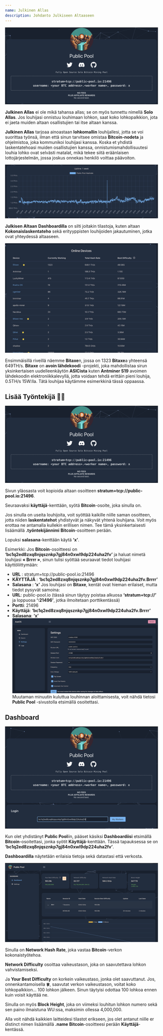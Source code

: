 ```yaml
---
name: Julkinen Allas
description: Johdanto Julkiseen Altaaseen
---
```


![signup](assets/cover.webp)

**Julkinen Allas** ei ole mikä tahansa allas; se on myös tunnettu nimellä **Solo Allas**. Jos louhijasi onnistuu louhimaan lohkon, saat koko lohkopalkkion, jota ei jaeta muiden altaan osallistujien tai itse altaan kanssa.

**Julkinen Allas** tarjoaa ainoastaan **lohkomallin** louhijallesi, jotta se voi suorittaa työnsä, ilman että sinun tarvitsee omistaa **Bitcoin-nodeta** ja ohjelmistoa, joka kommunikoi louhijasi kanssa. Koska et yhdistä laskentatehoasi muiden osallistujien kanssa, onnistumismahdollisuutesi louhia lohko ovat selvästi matalat, mikä tekee siitä eräänlaisen lottojärjestelmän, jossa joskus onnekas henkilö voittaa päävoiton.

![signup](assets/1.webp)

**Julkisen Altaan** **Dashboardilla** on silti joitakin tilastoja, kuten altaan **Kokonaislaskentateho** sekä erityyppisten louhijoiden jakautuminen, jotka ovat yhteydessä altaaseen.

![signup](assets/2.webp)

Ensimmäisillä riveillä näemme **Bitaxe**n, jossa on 1323 **Bitaxe**a yhteensä 649TH/s. **Bitaxe** on **avoin lähdekoodi** -projekti, joka mahdollistaa sirun yksinkertaisen uudelleenkäytön **ASICista** kuten **Antminer S19** avoimen lähdekoodin elektroniikkalevyllä, jotta voidaan tehdä erittäin pieni louhija, 0.5TH/s 15W:lla. Tätä louhijaa käytämme esimerkkinä tässä oppaassa.

## Lisää **Työntekijä** 👷‍♂️

![signup](assets/cover.webp)

Sivun yläosasta voit kopioida altaan osoitteen **stratum+tcp://public-pool.io:21496**.

Seuraavaksi **käyttäjä**-kenttään, syötä **Bitcoin**-osoite, joka sinulla on.

Jos sinulla on useita louhijoita, voit syöttää kaikille niille saman osoitteen, jotta niiden **laskentatehot** yhdistyvät ja näkyvät yhtenä louhijana. Voit myös erottaa ne antamalla kullekin erillisen nimen. Tee tämä yksinkertaisesti lisäämällä **.työntekijännimi** **Bitcoin**-osoitteen perään.

Lopuksi **salasana**-kenttään käytä **‘x’**.

Esimerkki: Jos **Bitcoin**-osoitteesi on **‘bc1q2ed8zxq8njqsznkp7gj84n0xwl9dp224uha2fv’** ja haluat nimetä louhijasi **« Brrrr »**, sinun tulisi syöttää seuraavat tiedot louhijasi käyttöliittymään:

- **URL** : stratum+tcp://public-pool.io:21496
- **KÄYTTÄJÄ** : **‘bc1q2ed8zxq8njqsznkp7gj84n0xwl9dp224uha2fv.Brrrr’**
- **Salasana** : **‘x’**
Jos louhijasi on **Bitaxe**, kentät ovat hieman erilaiset, mutta tiedot pysyvät samoina:
- **URL**: public-pool.io (tässä sinun täytyy poistaa alkuosa **‘stratum+tcp://’** ja loppuosa **‘:21496’**, jotka ilmoitetaan porttikentässä)
- **Portti**: 21496
- **Käyttäjä**: **‘bc1q2ed8zxq8njqsznkp7gj84n0xwl9dp224uha2fv.Brrrr’**
- **Salasana**: **‘x’**
![signup](assets/3.webp)
Muutaman minuutin kuluttua louhinnan aloittamisesta, voit nähdä tietosi **Public Pool** -sivustolla etsimällä osoitettasi.

## Dashboard

![signup](assets/4.webp)

Kun olet yhdistänyt **Public Pool**iin, pääset käsiksi **Dashboardiisi** etsimällä **Bitcoin**-osoitettasi, jonka syötit **Käyttäjä**-kenttään. Tässä tapauksessa se on **‘bc1q2ed8zxq8njqsznkp7gj84n0xwl9dp224uha2fv’**.

**Dashboardilla** näytetään erilaisia tietoja sekä datastasi että verkosta.

![signup](assets/5.webp)

Sinulla on **Network Hash Rate**, joka vastaa **Bitcoin**-verkon kokonaistyötehoa.

**Network Difficulty** osoittaa vaikeustason, joka on saavutettava lohkon vahvistamiseksi.

Ja **Your Best Difficulty** on korkein vaikeustaso, jonka olet saavuttanut. Jos, onnenkantamoisella 🍀, saavutat verkon vaikeustason, voitat koko lohkopalkkion... 100 lohkon jälkeen. Sinun täytyisi odottaa 100 lohkoa ennen kuin voisit käyttää ne.

Sinulla on myös **Block Height**, joka on viimeksi louhitun lohkon numero sekä sen paino ilmaistuna WU:ssa, maksimin ollessa 4,000,000.

Alla voit nähdä kaikkien laitteidesi tilastot erikseen, jos olet antanut niille er distinct nimen lisäämällä **.name** **Bitcoin**-osoitteesi perään **Käyttäjä**-kentässä.